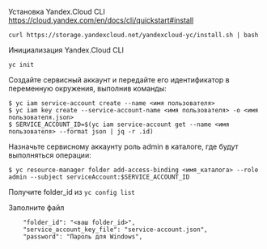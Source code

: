 Установка Yandex.Cloud CLI
https://cloud.yandex.com/en/docs/cli/quickstart#install
```
curl https://storage.yandexcloud.net/yandexcloud-yc/install.sh | bash
```
Инициализация Yandex.Cloud CLI
```
yc init
```
Создайте сервисный аккаунт и передайте его идентификатор в переменную окружения, выполнив команды:
```
$ yc iam service-account create --name <имя пользователя>
$ yc iam key create --service-account-name <имя пользователя> -o <имя пользователя.json>
$ SERVICE_ACCOUNT_ID=$(yc iam service-account get --name <имя пользователя> --format json | jq -r .id)
```
Назначьте сервисному аккаунту роль admin в каталоге, где будут выполняться операции:
```
$ yc resource-manager folder add-access-binding <имя_каталога> --role admin --subject serviceAccount:$SERVICE_ACCOUNT_ID
```

Получите folder_id из `yc config list`

Заполните файл
```
    "folder_id": "<ваш folder_id>",
    "service_account_key_file": "service-account.json",
    "password": "Пароль для Windows",
```
